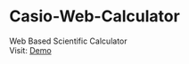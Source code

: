 # Casio-Web-Calculator
Web Based Scientific Calculator
<br>
Visit:  <a href="http://abhishekraj007.github.io/apps/Casio-Web-Calculator/">Demo</a>
